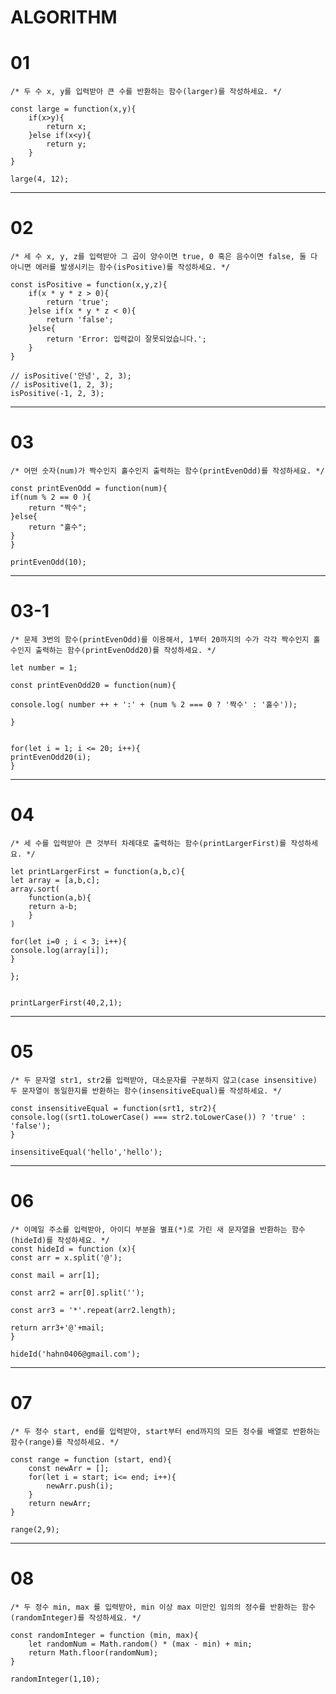 # ALGORITHM

# 01

    /* 두 수 x, y를 입력받아 큰 수를 반환하는 함수(larger)를 작성하세요. */

    const large = function(x,y){
        if(x>y){
            return x;
        }else if(x<y){
            return y;
        }
    }

    large(4, 12);

---
# 02

    /* 세 수 x, y, z를 입력받아 그 곱이 양수이면 true, 0 혹은 음수이면 false, 둘 다 아니면 에러를 발생시키는 함수(isPositive)를 작성하세요. */

    const isPositive = function(x,y,z){
        if(x * y * z > 0){
            return 'true';
        }else if(x * y * z < 0){
            return 'false';
        }else{
            return 'Error: 입력값이 잘못되었습니다.';
        }
    }

    // isPositive('안녕', 2, 3);
    // isPositive(1, 2, 3);
    isPositive(-1, 2, 3);

---
# 03

    /* 어떤 숫자(num)가 짝수인지 홀수인지 출력하는 함수(printEvenOdd)를 작성하세요. */

    const printEvenOdd = function(num){
    if(num % 2 == 0 ){
        return "짝수";
    }else{
        return "홀수";
    }
    }

    printEvenOdd(10);

 ---
 # 03-1

    /* 문제 3번의 함수(printEvenOdd)를 이용해서, 1부터 20까지의 수가 각각 짝수인지 홀수인지 출력하는 함수(printEvenOdd20)를 작성하세요. */

    let number = 1;

    const printEvenOdd20 = function(num){

    console.log( number ++ + ':' + (num % 2 === 0 ? '짝수' : '홀수'));

    }


    for(let i = 1; i <= 20; i++){
    printEvenOdd20(i);
    }
 ---
 # 04
    /* 세 수를 입력받아 큰 것부터 차례대로 출력하는 함수(printLargerFirst)를 작성하세요. */

    let printLargerFirst = function(a,b,c){
    let array = [a,b,c];
    array.sort(
        function(a,b){
        return a-b;
        }
    )

    for(let i=0 ; i < 3; i++){
    console.log(array[i]);
    }

    };


    printLargerFirst(40,2,1);   

---
# 05
    /* 두 문자열 str1, str2를 입력받아, 대소문자를 구분하지 않고(case insensitive) 두 문자열이 동일한지를 반환하는 함수(insensitiveEqual)를 작성하세요. */

    const insensitiveEqual = function(srt1, str2){
    console.log((srt1.toLowerCase() === str2.toLowerCase()) ? 'true' : 'false');
    }

    insensitiveEqual('hello','hello');

---
# 06
    /* 이메일 주소를 입력받아, 아이디 부분을 별표(*)로 가린 새 문자열을 반환하는 함수(hideId)를 작성하세요. */
    const hideId = function (x){
    const arr = x.split('@');
    
    const mail = arr[1];
    
    const arr2 = arr[0].split('');
    
    const arr3 = '*'.repeat(arr2.length);
    
    return arr3+'@'+mail;
    }

    hideId('hahn0406@gmail.com');    

 ---
 # 07
    /* 두 정수 start, end를 입력받아, start부터 end까지의 모든 정수를 배열로 반환하는 함수(range)를 작성하세요. */

    const range = function (start, end){
        const newArr = [];
        for(let i = start; i<= end; i++){
            newArr.push(i);
        }
        return newArr;
    }

    range(2,9);   
---
# 08
    /* 두 정수 min, max 를 입력받아, min 이상 max 미만인 임의의 정수를 반환하는 함수(randomInteger)를 작성하세요. */

    const randomInteger = function (min, max){
        let randomNum = Math.random() * (max - min) + min;
        return Math.floor(randomNum);
    }

    randomInteger(1,10);    